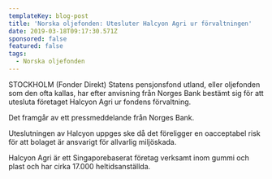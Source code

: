 ```yaml
---
templateKey: blog-post
title: 'Norska oljefonden: Utesluter Halcyon Agri ur förvaltningen'
date: 2019-03-18T09:17:30.571Z
sponsored: false
featured: false
tags:
  - Norska oljefonden
---
```

STOCKHOLM (Fonder Direkt) Statens pensjonsfond utland, eller oljefonden som den ofta kallas, har efter anvisning från Norges Bank bestämt sig för att utesluta företaget Halcyon Agri ur fondens förvaltning.

Det framgår av ett pressmeddelande från Norges Bank.

Uteslutningen av Halcyon uppges ske då det föreligger en oacceptabel risk för att bolaget är ansvarigt för allvarlig miljöskada.

Halcyon Agri är ett Singaporebaserat företag verksamt inom gummi och plast och har cirka 17.000 heltidsanställda.
